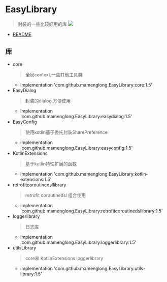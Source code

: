 # EasyLibrary
>封装的一些比较好用的库
[![](https://jitpack.io/v/mamenglong/EasyLibrary.svg)](https://jitpack.io/#mamenglong/EasyLibrary)

- [README](README.md)

## 库
* core
    > 全局context,一些其他工具类
    + implementation 'com.github.mamenglong.EasyLibrary:core:1.5'
* EasyDialog
    > 封装的dialog,方便使用
    + implementation 'com.github.mamenglong.EasyLibrary:easydialog:1.5'
* EasyConfig
    > 使用kotlin基于委托封装SharePreference
    + implementation 'com.github.mamenglong.EasyLibrary:easyconfig:1.5'
* KotlinExtensions
    > 基于kotlin特性扩展的函数
    + implementation 'com.github.mamenglong.EasyLibrary:kotlin-extensions:1.5'
* retrofitcoroutinedsllibrary
    > retrofit coroutinedsl 组合使用
    + implementation 'com.github.mamenglong.EasyLibrary:retrofitcoroutinedsllibrary:1.5'
* loggerlibrary
    > 日志库
    + implementation 'com.github.mamenglong.EasyLibrary:loggerlibrary:1.5'
* utilsLibrary
    > core和 KotlinExtensions loggerlibrary
    + implementation 'com.github.mamenglong.EasyLibrary:utils-library:1.5'